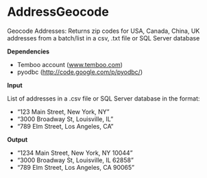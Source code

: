 AddressGeocode
==============

Geocode Addresses: Returns zip codes for USA, Canada, China, UK addresses from a batch/list in a csv, .txt file or SQL Server database

**Dependencies**
- Temboo account (www.temboo.com)
- pyodbc (http://code.google.com/p/pyodbc/)

**Input**

List of addresses in a .csv file or SQL Server database in the format:
- “123 Main Street, New York, NY”
- “3000 Broadway St, Louisville, IL”
- “789 Elm Street, Los Angeles, CA”

**Output**
- “1234 Main Street, New York, NY 10044”
- “3000 Broadway St, Louisville, IL 62858”
- “789 Elm Street, Los Angeles, CA 90065”
